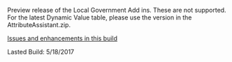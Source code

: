 Preview release of the Local Government Add ins.  These are not supported.  For the latest Dynamic Value table, please use the version in the AttributeAssistant.zip.

[Issues and enhancements in this build](
  https://github.com/Esri/local-government-desktop-addins/issues?utf8=%E2%9C%93&q=is%3Aissue%20is%3Aopen%20milestone%3A%22Fall%202017%22%20label%3AInstalled%20)
  
Lasted Build: 5/18/2017
